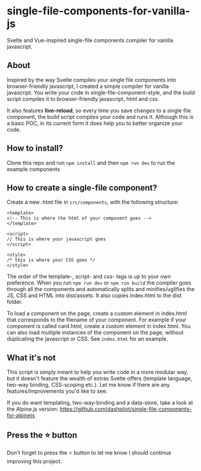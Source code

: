 # single-file-components-for-vanilla-js

Svelte and Vue-inspired single-file components compiler for vanilla javascript.

## About

Inspired by the way Svelte compiles your single file components into browser-friendly javascript, I created a simple compiler for vanilla javascript. You write your code in single-file-component-style, and the build script compiles it to browser-friendly javascript, html and css.

It also features **live-reload**, so every time you save changes to a single file component, the build script compiles your code and runs it. Although this is a basic POC, in its current form it does help you to better organize your code.

## How to install?

Clone this repo and run `npm install` and then `npm run dev` to run the example components

## How to create a single-file component?

Create a new .html file in `src/components`, with the following structure:

    <template>
    <!-- This is where the html of your component goes -->
    </template>

    <script>
    // This is where your javascript goes
    </script>

    <style>
    /* this is where your CSS goes */
    </style>

The order of the template-, script- and css- tags is up to your own preference. When you run `npm run dev` or `npm run build` the compiler goes through all the components and automatically splits and minifies/uglifies the JS, CSS and HTML into dist/assets. It also copies index.html to the dist folder.

To load a component on the page, create a custom element in index.html that corresponds to the filename of your component. For example if your component is called card.html, create a custom element <card></card> in index.html. You can also load multiple instances of the component on the page, without duplicating the javascript or CSS. See `index.html` for an example.

## What it's not

This script is simply meant to help you write code in a more modular way, but it doesn't feature the wealth of extras Svelte offers (template language, two-way binding, CSS-scoping etc.). Let me know if there are any features/improvements you'd like to see.

If you do want templating, two-way-binding and a data-store, take a look at the Alpine.js version: <https://github.com/dashpilot/single-file-components-for-alpinejs>

## Press the :star: button

Don't forget to press the :star: button to let me know I should continue improving this project.
